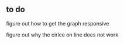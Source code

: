 ## to do

figure out how to get the graph responsive

figure out why the cirlce on line does not work 

